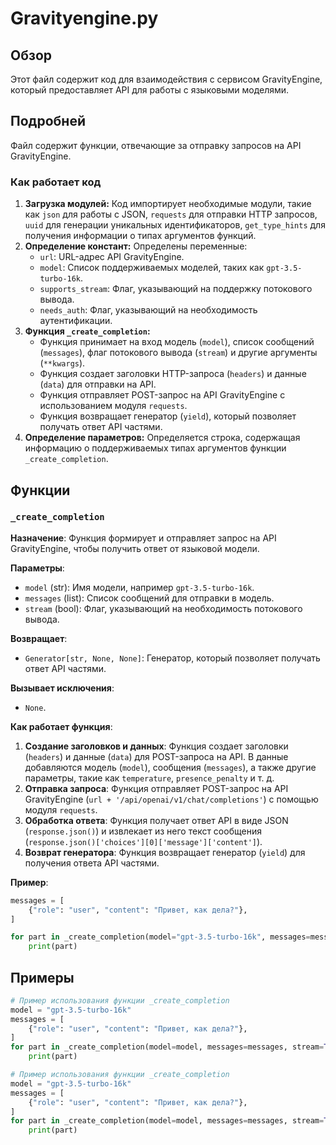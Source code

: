 # Gravityengine.py

## Обзор

Этот файл содержит код для взаимодействия с сервисом GravityEngine, который предоставляет API для работы с языковыми моделями. 

## Подробней

Файл содержит функции, отвечающие за отправку запросов на API GravityEngine. 

### Как работает код

1.  **Загрузка модулей:**  Код импортирует необходимые модули, такие как `json` для работы с JSON, `requests` для отправки HTTP запросов, `uuid` для генерации уникальных идентификаторов, `get_type_hints` для получения информации о типах аргументов функций.
2.  **Определение констант:**  Определены переменные:
    *   `url`:  URL-адрес API GravityEngine.
    *   `model`:  Список поддерживаемых моделей, таких как `gpt-3.5-turbo-16k`.
    *   `supports_stream`:  Флаг, указывающий на поддержку потокового вывода.
    *   `needs_auth`:  Флаг, указывающий на необходимость аутентификации.
3.  **Функция `_create_completion`:**
    *   Функция принимает на вход модель (`model`), список сообщений (`messages`), флаг потокового вывода (`stream`) и другие аргументы (`**kwargs`).
    *   Функция создает заголовки HTTP-запроса (`headers`) и данные (`data`) для отправки на API.
    *   Функция отправляет POST-запрос на API GravityEngine с использованием модуля `requests`.
    *   Функция возвращает генератор (`yield`), который позволяет получать ответ API частями.
4.  **Определение параметров:**  Определяется строка, содержащая информацию о поддерживаемых типах аргументов функции `_create_completion`.

## Функции

### `_create_completion`

**Назначение**: 
Функция формирует и отправляет запрос на API GravityEngine, чтобы получить ответ от языковой модели.

**Параметры**:

*   `model` (str): Имя модели, например `gpt-3.5-turbo-16k`.
*   `messages` (list): Список сообщений для отправки в модель.
*   `stream` (bool): Флаг, указывающий на необходимость потокового вывода.

**Возвращает**:
*   `Generator[str, None, None]`: Генератор, который позволяет получать ответ API частями.

**Вызывает исключения**:
*   `None`.

**Как работает функция**:

1.  **Создание заголовков и данных**: Функция создает заголовки (`headers`) и данные (`data`) для POST-запроса на API. В данные добавляются модель (`model`), сообщения (`messages`), а также другие параметры, такие как `temperature`, `presence_penalty` и т. д.
2.  **Отправка запроса**: Функция отправляет POST-запрос на API GravityEngine (`url + '/api/openai/v1/chat/completions'`) с помощью модуля `requests`.
3.  **Обработка ответа**: Функция получает ответ API в виде JSON (`response.json()`) и извлекает из него текст сообщения (`response.json()['choices'][0]['message']['content']`).
4.  **Возврат генератора**: Функция возвращает генератор (`yield`) для получения ответа API частями.

**Пример**:

```python
messages = [
    {"role": "user", "content": "Привет, как дела?"},
]

for part in _create_completion(model="gpt-3.5-turbo-16k", messages=messages, stream=True):
    print(part)
```

## Примеры

```python
# Пример использования функции _create_completion
model = "gpt-3.5-turbo-16k"
messages = [
    {"role": "user", "content": "Привет, как дела?"},
]
for part in _create_completion(model=model, messages=messages, stream=True):
    print(part)
```

```python
# Пример использования функции _create_completion
model = "gpt-3.5-turbo-16k"
messages = [
    {"role": "user", "content": "Привет, как дела?"},
]
for part in _create_completion(model=model, messages=messages, stream=True):
    print(part)
```
```markdown